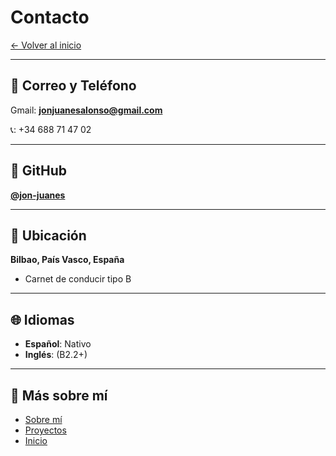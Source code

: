 # Contacto

[← Volver al inicio](index.md)

---

## 📧 Correo y Teléfono

Gmail: **jonjuanesalonso@gmail.com**

📞: +34 688 71 47 02

---

## 💼 GitHub

**[@jon-juanes](https://github.com/jon-juanes)**


---

## 📍 Ubicación

**Bilbao, País Vasco, España**

- Carnet de conducir tipo B

---


## 🌐 Idiomas

- **Español**: Nativo
- **Inglés**: (B2.2+)

---

## 🔗 Más sobre mí

- [Sobre mí](sobre-mi.md)
- [Proyectos](proyectos.md)
- [Inicio](index.md)

